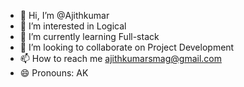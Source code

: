 - 👋 Hi, I’m @Ajithkumar
- 👀 I’m interested in Logical 
- 🌱 I’m currently learning Full-stack 
- 💞️ I’m looking to collaborate on Project Development
- 📫 How to reach me ajithkumarsmag@gmail.com
- 😄 Pronouns: AK


<!---
WhiteCaller/WhiteCaller is a ✨ special ✨ repository because its `README.md` (this file) appears on your GitHub profile.
You can click the Preview link to take a look at your changes.
--->
